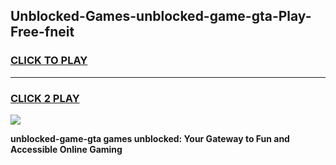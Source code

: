 
## Unblocked-Games-unblocked-game-gta-Play-Free-fneit
<h3>
<a href="https://premium76.site?title=unblocked-game-gta&ref=17A">CLICK TO PLAY</a></h3>
<hr>

<h3>
<a href="https://premium76.site?title=unblocked-game-gta&ref=17A">CLICK 2 PLAY</a>
  
</h3>

<a href="https://premium76.site?title=unblocked-game-gta&ref=17A"><img src="https://clearcache.store/games.png"></a>


**unblocked-game-gta games unblocked: Your Gateway to Fun and Accessible Online Gaming**
